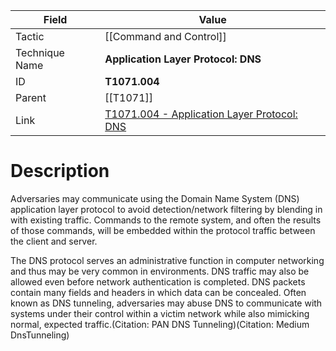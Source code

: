 
|Field|Value|
|---|---|
|Tactic|[[Command and Control]]|
|Technique Name|**Application Layer Protocol: DNS**|
|ID|**T1071.004**|
|Parent|[[T1071]]|
|Link|[T1071.004 - Application Layer Protocol: DNS](https://attack.mitre.org/techniques/T1071/004)|

# Description

Adversaries may communicate using the Domain Name System (DNS) application layer protocol to avoid detection/network filtering by blending in with existing traffic. Commands to the remote system, and often the results of those commands, will be embedded within the protocol traffic between the client and server. 

The DNS protocol serves an administrative function in computer networking and thus may be very common in environments. DNS traffic may also be allowed even before network authentication is completed. DNS packets contain many fields and headers in which data can be concealed. Often known as DNS tunneling, adversaries may abuse DNS to communicate with systems under their control within a victim network while also mimicking normal, expected traffic.(Citation: PAN DNS Tunneling)(Citation: Medium DnsTunneling) 